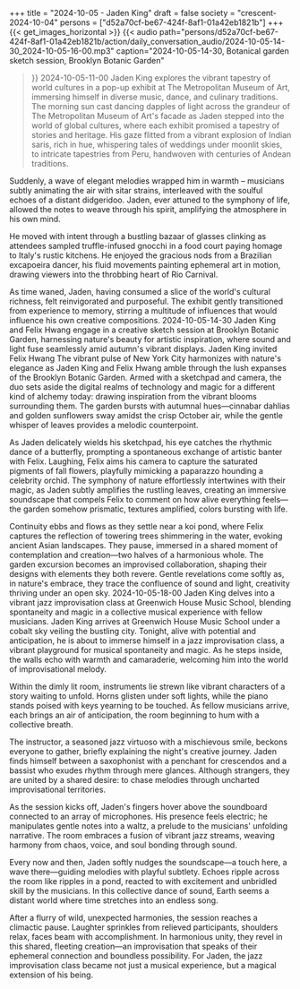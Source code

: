 +++
title = "2024-10-05 - Jaden King"
draft = false
society = "crescent-2024-10-04"
persons = ["d52a70cf-be67-424f-8af1-01a42eb1821b"]
+++
{{< get_images_horizontal >}}
{{< audio
    path="persons/d52a70cf-be67-424f-8af1-01a42eb1821b/action/daily_conversation_audio/2024-10-05-14-30_2024-10-05-16-00.mp3" 
    caption="2024-10-05-14-30, Botanical garden sketch session, Brooklyn Botanic Garden"
>}}
2024-10-05-11-00
Jaden King explores the vibrant tapestry of world cultures in a pop-up exhibit at The Metropolitan Museum of Art, immersing himself in diverse music, dance, and culinary traditions.
The morning sun cast dancing dapples of light across the grandeur of The Metropolitan Museum of Art's facade as Jaden stepped into the world of global cultures, where each exhibit promised a tapestry of stories and heritage. His gaze flitted from a vibrant explosion of Indian saris, rich in hue, whispering tales of weddings under moonlit skies, to intricate tapestries from Peru, handwoven with centuries of Andean traditions.

Suddenly, a wave of elegant melodies wrapped him in warmth – musicians subtly animating the air with sitar strains, interleaved with the soulful echoes of a distant didgeridoo. Jaden, ever attuned to the symphony of life, allowed the notes to weave through his spirit, amplifying the atmosphere in his own mind.

He moved with intent through a bustling bazaar of glasses clinking as attendees sampled truffle-infused gnocchi in a food court paying homage to Italy's rustic kitchens. He enjoyed the gracious nods from a Brazilian excapoeira dancer, his fluid movements painting ephemeral art in motion, drawing viewers into the throbbing heart of Rio Carnival.

As time waned, Jaden, having consumed a slice of the world's cultural richness, felt reinvigorated and purposeful. The exhibit gently transitioned from experience to memory, stirring a multitude of influences that would influence his own creative compositions.
2024-10-05-14-30
Jaden King and Felix Hwang engage in a creative sketch session at Brooklyn Botanic Garden, harnessing nature's beauty for artistic inspiration, where sound and light fuse seamlessly amid autumn's vibrant displays.
Jaden King invited Felix Hwang
The vibrant pulse of New York City harmonizes with nature's elegance as Jaden King and Felix Hwang amble through the lush expanses of the Brooklyn Botanic Garden. Armed with a sketchpad and camera, the duo sets aside the digital realms of technology and magic for a different kind of alchemy today: drawing inspiration from the vibrant blooms surrounding them. The garden bursts with autumnal hues—cinnabar dahlias and golden sunflowers sway amidst the crisp October air, while the gentle whisper of leaves provides a melodic counterpoint. 

As Jaden delicately wields his sketchpad, his eye catches the rhythmic dance of a butterfly, prompting a spontaneous exchange of artistic banter with Felix. Laughing, Felix aims his camera to capture the saturated pigments of fall flowers, playfully mimicking a paparazzo hounding a celebrity orchid. The symphony of nature effortlessly intertwines with their magic, as Jaden subtly amplifies the rustling leaves, creating an immersive soundscape that compels Felix to comment on how alive everything feels—the garden somehow prismatic, textures amplified, colors bursting with life.

Continuity ebbs and flows as they settle near a koi pond, where Felix captures the reflection of towering trees shimmering in the water, evoking ancient Asian landscapes. They pause, immersed in a shared moment of contemplation and creation—two halves of a harmonious whole. The garden excursion becomes an improvised collaboration, shaping their designs with elements they both revere. Gentle revelations come softly as, in nature's embrace, they trace the confluence of sound and light, creativity thriving under an open sky.
2024-10-05-18-00
Jaden King delves into a vibrant jazz improvisation class at Greenwich House Music School, blending spontaneity and magic in a collective musical experience with fellow musicians.
Jaden King arrives at Greenwich House Music School under a cobalt sky veiling the bustling city. Tonight, alive with potential and anticipation, he is about to immerse himself in a jazz improvisation class, a vibrant playground for musical spontaneity and magic. As he steps inside, the walls echo with warmth and camaraderie, welcoming him into the world of improvisational melody.

Within the dimly lit room, instruments lie strewn like vibrant characters of a story waiting to unfold. Horns glisten under soft lights, while the piano stands poised with keys yearning to be touched. As fellow musicians arrive, each brings an air of anticipation, the room beginning to hum with a collective breath.

The instructor, a seasoned jazz virtuoso with a mischievous smile, beckons everyone to gather, briefly explaining the night's creative journey. Jaden finds himself between a saxophonist with a penchant for crescendos and a bassist who exudes rhythm through mere glances. Although strangers, they are united by a shared desire: to chase melodies through uncharted improvisational territories.

As the session kicks off, Jaden's fingers hover above the soundboard connected to an array of microphones. His presence feels electric; he manipulates gentle notes into a waltz, a prelude to the musicians' unfolding narrative. The room embraces a fusion of vibrant jazz streams, weaving harmony from chaos, voice, and soul bonding through sound.

Every now and then, Jaden softly nudges the soundscape—a touch here, a wave there—guiding melodies with playful subtlety. Echoes ripple across the room like ripples in a pond, reacted to with excitement and unbridled skill by the musicians. In this collective dance of sound, Earth seems a distant world where time stretches into an endless song.

After a flurry of wild, unexpected harmonies, the session reaches a climactic pause. Laughter sprinkles from relieved participants, shoulders relax, faces beam with accomplishment. In harmonious unity, they revel in this shared, fleeting creation—an improvisation that speaks of their ephemeral connection and boundless possibility. For Jaden, the jazz improvisation class became not just a musical experience, but a magical extension of his being.
